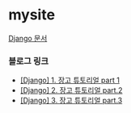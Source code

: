 # mysite

[Django 문서](https://docs.djangoproject.com/ko/3.2/)<br />

### 블로그 링크
- [[Django] 1. 장고 튜토리얼 part 1](https://velog.io/@gouz7514/Django-1.-%EC%9E%A5%EA%B3%A0-%ED%8A%9C%ED%86%A0%EB%A6%AC%EC%96%BC-part-1)<br />
- [[Django] 2. 장고 튜토리얼 part.2](https://velog.io/@gouz7514/Django-2.-%EC%9E%A5%EA%B3%A0-%ED%8A%9C%ED%86%A0%EB%A6%AC%EC%96%BC-part.2)
- [[Django] 3. 장고 튜토리얼 part.3](https://velog.io/@gouz7514/Django-3.-%EC%9E%A5%EA%B3%A0-%ED%8A%9C%ED%86%A0%EB%A6%AC%EC%96%BC-part.3)